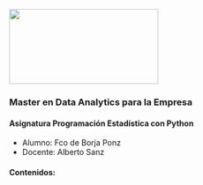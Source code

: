 <img align="center" width="270" height="136" src="http://www.gepacv.org/wp-content/uploads/2017/01/EDEM-Logo--540x272.png">

### Master en Data Analytics para la Empresa

#### Asignatura Programación Estadística con Python

- Alumno:  Fco de Borja Ponz
- Docente: Alberto Sanz

#### Contenidos:
